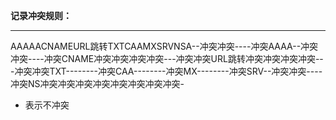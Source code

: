 **记录冲突规则：**

****

AAAAACNAMEURL跳转TXTCAAMXSRVNSA--冲突冲突----冲突AAAA--冲突冲突----冲突CNAME冲突冲突冲突冲突---冲突冲突URL跳转冲突冲突冲突冲突---冲突冲突TXT--------冲突CAA--------冲突MX--------冲突SRV--冲突冲突----冲突NS冲突冲突冲突冲突冲突冲突冲突冲突-

- 表示不冲突